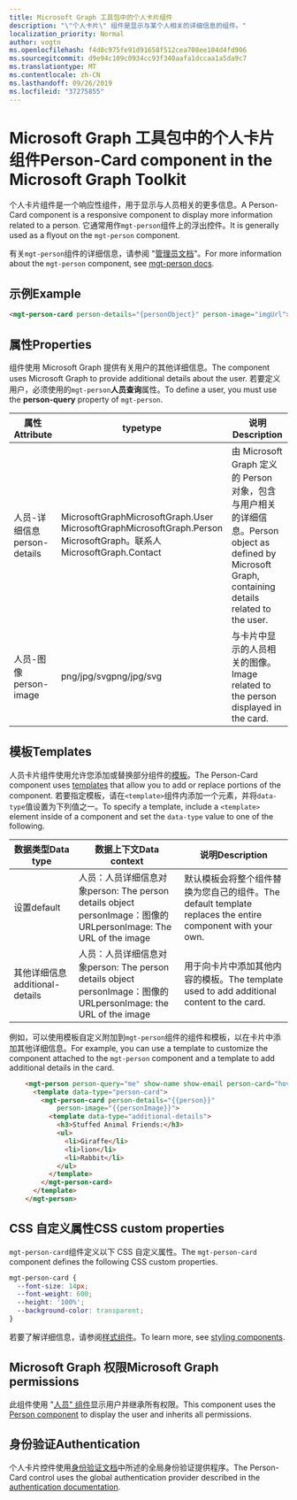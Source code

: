 ```yaml
---
title: Microsoft Graph 工具包中的个人卡片组件
description: "\"个人卡片\" 组件是显示与某个人相关的详细信息的组件。"
localization_priority: Normal
author: vogtn
ms.openlocfilehash: f4d8c975fe91d91658f512cea708ee104d4fd906
ms.sourcegitcommit: d9e94c109c0934cc93f340aafa1dccaa1a5da9c7
ms.translationtype: MT
ms.contentlocale: zh-CN
ms.lasthandoff: 09/26/2019
ms.locfileid: "37275855"
---
```

# <a name="person-card-component-in-the-microsoft-graph-toolkit"></a><span data-ttu-id="b3244-103">Microsoft Graph 工具包中的个人卡片组件</span><span class="sxs-lookup"><span data-stu-id="b3244-103">Person-Card component in the Microsoft Graph Toolkit</span></span>

<span data-ttu-id="b3244-104">个人卡片组件是一个响应性组件，用于显示与人员相关的更多信息。</span><span class="sxs-lookup"><span data-stu-id="b3244-104">A Person-Card component is a responsive component to display more information related to a person.</span></span> <span data-ttu-id="b3244-105">它通常用作`mgt-person`组件上的浮出控件。</span><span class="sxs-lookup"><span data-stu-id="b3244-105">It is generally used as a flyout on the `mgt-person` component.</span></span>

<span data-ttu-id="b3244-106">有关`mgt-person`组件的详细信息，请参阅 "[管理员文档](./person.md)"。</span><span class="sxs-lookup"><span data-stu-id="b3244-106">For more information about the `mgt-person` component, see [mgt-person docs](./person.md).</span></span>
  
## <a name="example"></a><span data-ttu-id="b3244-107">示例</span><span class="sxs-lookup"><span data-stu-id="b3244-107">Example</span></span>

```html
<mgt-person-card person-details="{personObject}" person-image="imgUrl"></mgt-person-card>
```

## <a name="properties"></a><span data-ttu-id="b3244-108">属性</span><span class="sxs-lookup"><span data-stu-id="b3244-108">Properties</span></span>

<span data-ttu-id="b3244-109">组件使用 Microsoft Graph 提供有关用户的其他详细信息。</span><span class="sxs-lookup"><span data-stu-id="b3244-109">The component uses Microsoft Graph to provide additional details about the user.</span></span> <span data-ttu-id="b3244-110">若要定义用户，必须使用的`mgt-person`**人员查询**属性。</span><span class="sxs-lookup"><span data-stu-id="b3244-110">To define a user, you must use the **person-query** property of `mgt-person`.</span></span>

| <span data-ttu-id="b3244-111">属性</span><span class="sxs-lookup"><span data-stu-id="b3244-111">Attribute</span></span>         | <span data-ttu-id="b3244-112">type</span><span class="sxs-lookup"><span data-stu-id="b3244-112">type</span></span>                     | <span data-ttu-id="b3244-113">说明</span><span class="sxs-lookup"><span data-stu-id="b3244-113">Description</span></span>                                                                           |
| ---------------- | -------------------------------- | ------------------------------------------------------------------------------------- |
| <span data-ttu-id="b3244-114">人员-详细信息</span><span class="sxs-lookup"><span data-stu-id="b3244-114">person-details</span></span> | <span data-ttu-id="b3244-115">MicrosoftGraph</span><span class="sxs-lookup"><span data-stu-id="b3244-115">MicrosoftGraph.User</span></span> <br> <span data-ttu-id="b3244-116">MicrosoftGraph</span><span class="sxs-lookup"><span data-stu-id="b3244-116">MicrosoftGraph.Person</span></span> <br> <span data-ttu-id="b3244-117">MicrosoftGraph。联系人</span><span class="sxs-lookup"><span data-stu-id="b3244-117">MicrosoftGraph.Contact</span></span> | <span data-ttu-id="b3244-118">由 Microsoft Graph 定义的 Person 对象，包含与用户相关的详细信息。</span><span class="sxs-lookup"><span data-stu-id="b3244-118">Person object as defined by Microsoft Graph, containing details related to the user.</span></span> |
| <span data-ttu-id="b3244-119">人员-图像</span><span class="sxs-lookup"><span data-stu-id="b3244-119">person-image</span></span>   | <span data-ttu-id="b3244-120">png/jpg/svg</span><span class="sxs-lookup"><span data-stu-id="b3244-120">png/jpg/svg</span></span>                    | <span data-ttu-id="b3244-121">与卡片中显示的人员相关的图像。</span><span class="sxs-lookup"><span data-stu-id="b3244-121">Image related to the person displayed in the card.</span></span>                                   |



## <a name="templates"></a><span data-ttu-id="b3244-122">模板</span><span class="sxs-lookup"><span data-stu-id="b3244-122">Templates</span></span>

<span data-ttu-id="b3244-123">人员卡片组件使用允许您添加或替换部分组件的[模板](../templates.md)。</span><span class="sxs-lookup"><span data-stu-id="b3244-123">The Person-Card component uses [templates](../templates.md) that allow you to add or replace portions of the component.</span></span> <span data-ttu-id="b3244-124">若要指定模板，请在`<template>`组件内添加一个元素，并将`data-type`值设置为下列值之一。</span><span class="sxs-lookup"><span data-stu-id="b3244-124">To specify a template, include a `<template>` element inside of a component and set the `data-type` value to one of the following.</span></span>

| <span data-ttu-id="b3244-125">数据类型</span><span class="sxs-lookup"><span data-stu-id="b3244-125">Data type</span></span> | <span data-ttu-id="b3244-126">数据上下文</span><span class="sxs-lookup"><span data-stu-id="b3244-126">Data context</span></span> | <span data-ttu-id="b3244-127">说明</span><span class="sxs-lookup"><span data-stu-id="b3244-127">Description</span></span> |
| --- | --- | --- |
| <span data-ttu-id="b3244-128">设置</span><span class="sxs-lookup"><span data-stu-id="b3244-128">default</span></span> | <span data-ttu-id="b3244-129">人员：人员详细信息对象</span><span class="sxs-lookup"><span data-stu-id="b3244-129">person: The person details object</span></span> <br> <span data-ttu-id="b3244-130">personImage：图像的 URL</span><span class="sxs-lookup"><span data-stu-id="b3244-130">personImage: The URL of the image</span></span> | <span data-ttu-id="b3244-131">默认模板会将整个组件替换为您自己的组件。</span><span class="sxs-lookup"><span data-stu-id="b3244-131">The default template replaces the entire component with your own.</span></span> |
| <span data-ttu-id="b3244-132">其他详细信息</span><span class="sxs-lookup"><span data-stu-id="b3244-132">additional-details</span></span> | <span data-ttu-id="b3244-133">人员：人员详细信息对象</span><span class="sxs-lookup"><span data-stu-id="b3244-133">person: The person details object</span></span> <br> <span data-ttu-id="b3244-134">personImage：图像的 URL</span><span class="sxs-lookup"><span data-stu-id="b3244-134">personImage: the URL of the image</span></span> | <span data-ttu-id="b3244-135">用于向卡片中添加其他内容的模板。</span><span class="sxs-lookup"><span data-stu-id="b3244-135">The template used to add additional content to the card.</span></span> |

<span data-ttu-id="b3244-136">例如，可以使用模板自定义附加到`mgt-person`组件的组件和模板，以在卡片中添加其他详细信息。</span><span class="sxs-lookup"><span data-stu-id="b3244-136">For example, you can use a template to customize the component attached to the `mgt-person` component and a template to add additional details in the card.</span></span> 

```html
    <mgt-person person-query="me" show-name show-email person-card="hover">
      <template data-type="person-card">
        <mgt-person-card person-details="{{person}}" 
            person-image="{{personImage}}">
          <template data-type="additional-details">
            <h3>Stuffed Animal Friends:</h3>
            <ul>
              <li>Giraffe</li>
              <li>lion</li>
              <li>Rabbit</li>
            </ul>
          </template>
        </mgt-person-card>
      </template>
    </mgt-person>

```

## <a name="css-custom-properties"></a><span data-ttu-id="b3244-137">CSS 自定义属性</span><span class="sxs-lookup"><span data-stu-id="b3244-137">CSS custom properties</span></span>

<span data-ttu-id="b3244-138">`mgt-person-card`组件定义以下 CSS 自定义属性。</span><span class="sxs-lookup"><span data-stu-id="b3244-138">The `mgt-person-card` component defines the following CSS custom properties.</span></span>

```css
mgt-person-card {
  --font-size: 14px;
  --font-weight: 600;
  --height: '100%';
  --background-color: transparent;
}
```

<span data-ttu-id="b3244-139">若要了解详细信息，请参阅[样式组件](../style.md)。</span><span class="sxs-lookup"><span data-stu-id="b3244-139">To learn more, see [styling components](../style.md).</span></span>

## <a name="microsoft-graph-permissions"></a><span data-ttu-id="b3244-140">Microsoft Graph 权限</span><span class="sxs-lookup"><span data-stu-id="b3244-140">Microsoft Graph permissions</span></span>

<span data-ttu-id="b3244-141">此组件使用 "[人员" 组件](./person.md)显示用户并继承所有权限。</span><span class="sxs-lookup"><span data-stu-id="b3244-141">This component uses the [Person component](./person.md) to display the user and inherits all permissions.</span></span> 

## <a name="authentication"></a><span data-ttu-id="b3244-142">身份验证</span><span class="sxs-lookup"><span data-stu-id="b3244-142">Authentication</span></span>

<span data-ttu-id="b3244-143">个人卡片控件使用[身份验证文档](./../providers.md)中所述的全局身份验证提供程序。</span><span class="sxs-lookup"><span data-stu-id="b3244-143">The Person-Card control uses the global authentication provider described in the [authentication documentation](./../providers.md).</span></span> 
